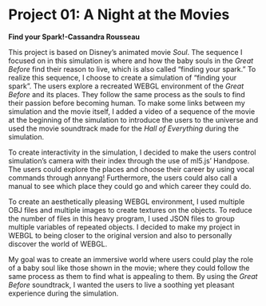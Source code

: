 # Project 01: A Night at the Movies

**Find your Spark!-Cassandra Rousseau**

This project is based on Disney’s animated movie _Soul_. The sequence I focused on in this simulation is where and how the baby souls in the _Great Before_ find their reason to live, which is also called “finding your spark.” To realize this sequence, I choose to create a simulation of “finding your spark”. The users explore a recreated WEBGL environment of the _Great Before_ and its places. They follow the same process as the souls to find their passion before becoming human. To make some links between my simulation and the movie itself, I added a video of a sequence of the movie at the beginning of the simulation to introduce the users to the universe and used the movie soundtrack made for the _Hall of Everything_ during the simulation.

To create interactivity in the simulation, I decided to make the users control simulation’s camera with their index through the use of ml5.js’ Handpose. The users could explore the places and choose their career by using vocal commands through annyang! Furthermore, the users could also call a manual to see which place they could go and which career they could do.

To create an aesthetically pleasing WEBGL environment, I used multiple OBJ files and multiple images to create textures on the objects. To reduce the number of files in this heavy program, I used JSON files to group multiple variables of repeated objects.
I decided to make my project in WEBGL to being closer to the original version and also to personally discover the world of WEBGL.

My goal was to create an immersive world where users could play the role of a baby soul like those shown in the movie; where they could follow the same process as them to find what is appealing to them. By using the _Great Before_ soundtrack, I wanted the users to live a soothing yet pleasant experience during the simulation.
